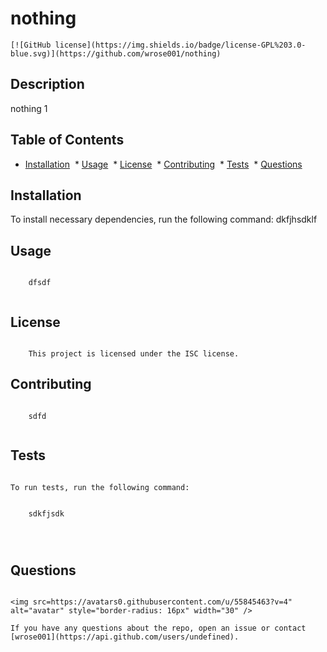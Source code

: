 # nothing
    [![GitHub license](https://img.shields.io/badge/license-GPL%203.0-blue.svg)](https://github.com/wrose001/nothing)

## Description
nothing 1
    ​
## Table of Contents  ​
* [Installation](#installation)
        ​
        * [Usage](#usage)
        ​
        * [License](#license)
        ​
        * [Contributing](#contributing)
        ​
        * [Tests](#tests)
        ​
        * [Questions](#questions)
    ​
## Installation​
To install necessary dependencies, run the following command:
        dkfjhsdklf
## Usage
    ​
        dfsdf
    ​
## License
    ​
        This project is licensed under the ISC license.
      
## Contributing
    ​
        sdfd
    ​
## Tests
    ​
    To run tests, run the following command:
    ​

        sdkfjsdk


        ​
## Questions
    ​
    <img src=https://avatars0.githubusercontent.com/u/55845463?v=4" alt="avatar" style="border-radius: 16px" width="30" />
    ​
    If you have any questions about the repo, open an issue or contact [wrose001](https://api.github.com/users/undefined).
    
    